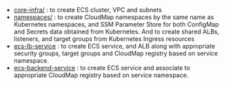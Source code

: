 * [core-infra/](./core-infra/) : to create ECS cluster, VPC and subnets
* [namespaces/](./namespaces/) : to create CloudMap namespaces by the same name as Kubernetes namespaces, and SSM Parameter Store for both ConfigMap and Secrets data obtained from Kubernetes. And to create shared ALBs, listeners, and target groups from Kubernetes Ingress resources
* [ecs-lb-service](./ecs-lb-service/) : to create ECS service, and ALB along with appropriate security groups, target groups and CloudMap registry based on service namespace.
* [ecs-backend-service](./ecs-backend-service/) : to create ECS service and associate to appropriate CloudMap registry based on service namespace.